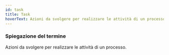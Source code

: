 ```yaml
---
id: task
title: Task
hoverText: Azioni da svolgere per realizzare le attività di un processo.
---
```


### Spiegazione del termine

Azioni da svolgere per realizzare le attività di un processo.
